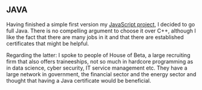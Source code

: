 ## JAVA

Having finished a simple first version my [JavaScript project](https://geertjan-kuip.github.io/learning-javascript/), I decided to go full Java. There is no compelling argument to choose it over C++, although I like the fact that there are many jobs in it and that there are established certificates that might be helpful.

Regarding the latter: I spoke to people of House of Beta, a large recruiting firm that also offers traineeships, not so much in hardcore programming as in data science, cyber security, IT service management etc. They have a large network in government, the financial sector and the energy sector and thought that having a Java certificate would be beneficial.